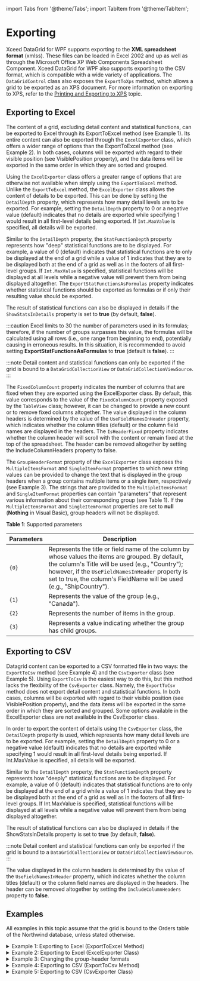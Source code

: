 import Tabs from '@theme/Tabs';
import TabItem from '@theme/TabItem';

# Exporting

Xceed DataGrid for WPF supports exporting to the **XML spreadsheet format** (xmlss). These files can be loaded in Excel 2002 and up as well as through the Microsoft Office XP Web Components Spreadsheet Component. Xceed DataGrid for WPF also supports exporting to the CSV format, which is compatible with a wide variety of applications. 
The `DataGridControl` class also exposes the `ExportToXps` method, which allows a grid to be exported as an XPS document. For more information on exporting to XPS, refer to the [Printing and Exporting to XPS](printing-exporting-to-xps) topic. 

## Exporting to Excel
The content of a grid, excluding detail content and statistical functions, can be exported to Excel through its ExportToExcel method (see Example 1). Its entire content can also be exported through the `ExcelExporter` class, which offers a wider range of options than the ExportToExcel method (see Example 2). In both cases, columns will be exported with regard to their visible position (see VisiblePosition property), and the data items will be exported in the same order in which they are sorted and grouped.

Using the `ExcelExporter` class offers a greater range of options that are otherwise not available when simply using the `ExportToExcel` method. Unlike the `ExportToExcel` method, the `ExcelExporter` class allows the content of details to be exported. This can be done by setting the `DetailDepth` property, which represents how many detail levels are to be exported. For example, setting the `DetailDepth` property to 0 or a negative value (default) indicates that no details are exported while specifying 1 would result in all first-level details being exported. If `Int.MaxValue` is specified, all details will be exported.

Similar to the `DetailDepth` property, the `StatFunctionDepth` property represents how "deep" statistical functions are to be displayed. For example, a value of 0 (default) indicates that statistical functions are to only be displayed at the end of a grid while a value of 1 indicates that they are to be displayed both at the end of a grid as well as in the footers of all first-level groups. If `Int.MaxValue` is specified, statistical functions will be displayed at all levels while a negative value will prevent them from being displayed altogether. The `ExportStatFunctionsAsFormulas` property indicates whether statistical functions should be exported as formulas or if only their resulting value should be exported.

The result of statistical functions can also be displayed in details if the `ShowStatsInDetails` property is set to **true** (by default, **false**).

:::caution
Excel limits to 30 the number of parameters used in its formulas; therefore, if the number of groups surpasses this value, the formulas will be calculated using all rows (i.e., one range from beginning to end), potentially causing in erroneous results. In this situation, it is recommended to avoid setting **ExportStatFunctionsAsFormulas** to **true** (default is **false**). 
:::

:::note
Detail content and statistical functions can only be exported if the grid is bound to a `DataGridCollectionView` or `DataGridCollectionViewSource`.
:::

The `FixedColumnCount` property indicates the number of columns that are fixed when they are exported using the ExcelExporter class. By default, this value corresponds to the value of the `FixedColumnCount` property exposed by the `TableView` class; however, it can be changed to provide a new count or to remove fixed columns altogether. The value displayed in the column headers is determined by the value of the `UseFieldNamesInHeader` property, which indicates whether the column titles (default) or the column field names are displayed in the headers. The `IsHeaderFixed` property indicates whether the column header will scroll with the content or remain fixed at the top of the spreadsheet. The header can be removed altogether by setting the IncludeColumnHeaders property to false.

The `GroupHeaderFormat` property of the `ExcelExporter` class exposes the `MultipleItemsFormat` and `SingleItemFormat` properties to which new string values can be provided to change the text that is displayed in the group headers when a group contains multiple items or a single item, respectively (see Example 3). The strings that are provided to the `MultipleItemsFormat` and `SingleItemFormat` properties can contain "parameters" that represent various information about their corresponding group (see Table 1).  If the `MultipleItemsFormat` and `SingleItemFormat` properties are set to **null** (**Nothing** in Visual Basic), group headers will not be displayed.

**Table 1**: Supported parameters

|Parameters	|Description|
|-----------|-----------|
|`{0}`	|Represents the title or field name of the column by whose values the items are grouped. By default, the column's Title will be used (e.g., "Country"); however, if the `UseFieldNamesInHeader` property is set to true, the column's FieldName will be used (e.g., "ShipCountry").|
|`{1}`	|Represents the value of the group (e.g., "Canada").|
|`{2}`	|Represents the number of items in the group.|
|`{3}`	|Represents a value indicating whether the group has child groups. |

## Exporting to CSV
Datagrid content can be exported to a CSV formatted file in two ways: the `ExportToCsv` method (see Example 4) and the `CsvExporter` class (see Example 5). Using `ExportToCsv` is the easiest way to do this, but this method lacks the flexibility of the `CsvExporter` class. Namely, the `ExportToCsv` method does not export detail content and statistical functions. In both cases, columns will be exported with regard to their visible position (see VisiblePosition property), and the data items will be exported in the same order in which they are sorted and grouped. Some options available in the ExcelExporter class are not available in the CsvExporter class.

In order to export the content of details using the `CsvExporter` class, the `DetailDepth` property is used, which represents how many detail levels are to be exported. For example, setting the `DetailDepth` property to 0 or a negative value (default) indicates that no details are exported while specifying 1 would result in all first-level details being exported. If Int.MaxValue is specified, all details will be exported.

Similar to the `DetailDepth` property, the `StatFunctionDepth` property represents how "deeply" statistical functions are to be displayed. For example, a value of 0 (default) indicates that statistical functions are to only be displayed at the end of a grid while a value of 1 indicates that they are to be displayed both at the end of a grid as well as in the footers of all first-level groups. If Int.MaxValue is specified, statistical functions will be displayed at all levels while a negative value will prevent them from being displayed altogether.

The result of statistical functions can also be displayed in details if the ShowStatsInDetails property is set to **true** (by default, **false**).

:::note
Detail content and statistical functions can only be exported if the grid is bound to a `DataGridCollectionView` or `DataGridCollectionViewSource`.
:::

The value displayed in the column headers is determined by the value of the `UseFieldNamesInHeader` property, which indicates whether the column titles (default) or the column field names are displayed in the headers. The header can be removed altogether by setting the `IncludeColumnHeaders` property to **false**.

## Examples
All examples in this topic assume that the grid is bound to the Orders table of the Northwind database, unless stated otherwise.

<details>

  <summary>Example 1: Exporting to Excel (ExportToExcel Method)</summary>

  The following example demonstrates how to export the content of a grid to Excel using the grid's **ExportToExcel** method.

  <Tabs>
    <TabItem value="xaml" label="XAML" default>

      ```xml
      <Grid xmlns:xcdg="http://schemas.xceed.com/wpf/xaml/datagrid">
        <Grid.Resources>
          <xcdg:DataGridCollectionViewSource x:Key="cvs_orders"
                                              Source="{Binding Source={x:Static Application.Current}, Path=Orders}">
              <xcdg:DataGridCollectionViewSource.GroupDescriptions>
                <xcdg:DataGridGroupDescription PropertyName="ShipCountry" />
              </xcdg:DataGridCollectionViewSource.GroupDescriptions>
          </xcdg:DataGridCollectionViewSource>
        </Grid.Resources>
        <DockPanel>
          <Button Content="Export"
                  Click="ExportButton_Click"
                  DockPanel.Dock="Top" />
          <xcdg:DataGridControl x:Name="OrdersGrid"
                                ItemsSource="{Binding Source={StaticResource cvs_orders}}"/>
        </DockPanel>
      </Grid>
      ```
    </TabItem>
    <TabItem value="csharp" label="C#">

      ```csharp
      private void ExportButton_Click( object sender, RoutedEventArgs e )
      {
      this.OrdersGrid.ExportToExcel( "d:\\orders.xls" );
      }
      ```
    </TabItem>
    <TabItem value="vbnet" label="VB.NET">

      ```vbnet
      Private Sub ExportButton_Click( ByVal sender As Object, ByVal e As RoutedEventArgs )
        Me.OrdersGrid.ExportToExcel( "d:\orders.xls" )
      End Sub
      ```
    </TabItem>    
  </Tabs>
</details>

<details>

  <summary>Example 2: Exporting to Excel (ExcelExporter Class)</summary>

  The following example demonstrates how to export the content of a grid to Excel using the **ExcelExporter** class.

  <Tabs>
    <TabItem value="xaml" label="XAML" default>

      ```xml
      <Grid xmlns:xcdg="http://schemas.xceed.com/wpf/xaml/datagrid">
        <Grid.Resources>
          <xcdg:DataGridCollectionViewSource x:Key="cvs_orders"
                                              Source="{Binding Source={x:Static Application.Current}, Path=Orders}">
              <xcdg:DataGridCollectionViewSource.GroupDescriptions>
                <xcdg:DataGridGroupDescription PropertyName="ShipCountry" />
              </xcdg:DataGridCollectionViewSource.GroupDescriptions>
            
              <xcdg:DataGridCollectionViewSource.StatFunctions>
                <xcdg:AverageFunction SourcePropertyName="Freight"
                                      ResultPropertyName="average_freight" />
              </xcdg:DataGridCollectionViewSource.StatFunctions>
          </xcdg:DataGridCollectionViewSource>
        </Grid.Resources>
        <DockPanel>
          <Button Content="Export"
                  Click="ExportButton_Click"
                  DockPanel.Dock="Top" />
          <xcdg:DataGridControl x:Name="OrdersGrid"
                                ItemsSource="{Binding Source={StaticResource cvs_orders}}"
                                AutoCreateDetailConfigurations="True">
              <xcdg:DataGridControl.DefaultGroupConfiguration>
                <xcdg:GroupConfiguration>
                    <xcdg:GroupConfiguration.Footers>
                      <DataTemplate>
                          <xcdg:StatRow>
                            <xcdg:StatCell FieldName="Freight"
                                            ResultPropertyName="average_freight"/>
                          </xcdg:StatRow>
                      </DataTemplate>
                    </xcdg:GroupConfiguration.Footers>
                </xcdg:GroupConfiguration>
              </xcdg:DataGridControl.DefaultGroupConfiguration>
          </xcdg:DataGridControl>
        </DockPanel>
      </Grid>
      ```
    </TabItem>
    <TabItem value="csharp" label="C#">

      ```csharp
      private void ExportButton_Click( object sender, RoutedEventArgs e )
      {
        ExcelExporter exporter = new ExcelExporter( this.OrdersGrid );
        // All details
        exporter.DetailDepth = int.MaxValue;
        // The grid (0) and groups (1)
        exporter.StatFunctionDepth = 1;     
        exporter.ShowStatsInDetails = false;
        exporter.ExportStatFunctionsAsFormulas = false;
        exporter.Export( "d:\\orders.xls" );
      }
      ```
    </TabItem>
    <TabItem value="vbnet" label="VB.NET">

      ```vbnet
      Private Sub ExportButton_Click( ByVal sender As Object, ByVal e As RoutedEventArgs )
        Dim exporter As New ExcelExporter( Me.OrdersGrid )
        ' All details
        exporter.DetailDepth = Int.MaxValue
        ' The grid (0) and groups (1)
        exporter.StatFunctionDepth = 1
        exporter.ShowStatsInDetails = False
        exporter.ExportStatFunctionsAsFormulas = False
        exporter.Export( "d:\orders.xls" )
      End Sub
      ```
    </TabItem>    
  </Tabs>
</details>

<details>

  <summary>Example 3: Changing the group-header formats</summary>

  The following example demonstrates how to change the text that is displayed in the group headers when they are exported to Excel.

  <Tabs>
    <TabItem value="xaml" label="XAML" default>

      ```xml
      <Grid xmlns:xcdg="http://schemas.xceed.com/wpf/xaml/datagrid">
        <Grid.Resources>
          <xcdg:DataGridCollectionViewSource x:Key="cvs_orders"
                                              Source="{Binding Source={x:Static Application.Current}, Path=Orders}">
              <xcdg:DataGridCollectionViewSource.GroupDescriptions>
                <xcdg:DataGridGroupDescription PropertyName="ShipCountry" />
              </xcdg:DataGridCollectionViewSource.GroupDescriptions>
          </xcdg:DataGridCollectionViewSource>
        </Grid.Resources>
        <DockPanel>
          <Button Content="Export"
                  Click="ExportButton_Click"
                  DockPanel.Dock="Top" />
          <xcdg:DataGridControl x:Name="OrdersGrid"
                                ItemsSource="{Binding Source={StaticResource cvs_orders}}"/>
        </DockPanel>
      </Grid>
      ```
    </TabItem>
    <TabItem value="csharp" label="C#">

      ```csharp
      private void ExportButton_Click( object sender, RoutedEventArgs e )
      {
        ExcelExporter exporter = new ExcelExporter( this.OrdersGrid );
        exporter.GroupHeaderFormat.Plural = "The {1} group contains {2} items.";
        exporter.GroupHeaderFormat.Single = "The {1} group contains 1 item.";     
        exporter.Export( "d:\\orders.xls" );
      }
      ```
    </TabItem>
    <TabItem value="vbnet" label="VB.NET">

      ```vbnet
      Private Sub ExportButton_Click( ByVal sender As Object, ByVal e As RoutedEventArgs )
        Dim exporter As New ExcelExporter( Me.OrdersGrid )
        exporter.GroupHeaderFormat.MultipleItemsFormat = "The {1} group contains {2} items."
        exporter.GroupHeaderFormat.SingleItemFormat = "The {1} group contains 1 item."
        exporter.Export( "d:\orders.xls" )
      End Sub
      ```
    </TabItem>    
  </Tabs>
</details>

<details>

  <summary>Example 4: Exporting to CSV (ExportToCsv Method)</summary>

  The following example demonstrates how to change the text that is displayed in the group headers when they are exported to Excel.

  <Tabs>
    <TabItem value="csharp" label="C#" default>

      ```csharp
      private void ExportButton_Click( object sender, RoutedEventArgs e )
      {
        this.OrdersGrid.ExportToCsv( "d:\\orders.csv" );
      }
      ```
    </TabItem>
    <TabItem value="vbnet" label="VB.NET">

      ```vbnet
      Private Sub ExportButton_Click( ByVal sender As Object, ByVal e As RoutedEventArgs )
        Me.OrdersGrid.ExportToCsv( "d:\orders.csv" )
      End Sub
      ```
    </TabItem>    
  </Tabs>
</details>

<details>

  <summary>Example 5: Exporting to CSV (CsvExporter Class)</summary>

  <Tabs>
    <TabItem value="csharp" label="C#" default>

      ```csharp
      private void ExportButton_Click( object sender, RoutedEventArgs e )
      {
        ExcelExporter exporter = new ExcelExporter( this.OrdersGrid );
        // All details
        exporter.DetailDepth = int.MaxValue;
        // Use the current system list separator
        exporter.FormatSettings.Separator = CultureInfo.CurrentCulture.TextInfo.ListSeparator[0];
        exporter.Export( "d:\\orders.csv" );
      }
      ```
    </TabItem>
    <TabItem value="vbnet" label="VB.NET">

      ```vbnet
      Private Sub ExportButton_Click( ByVal sender As Object, ByVal e As RoutedEventArgs )
        Dim exporter As New CsvExporter( Me.OrdersGrid )
        ' All details
        exporter.DetailDepth = Int.MaxValue
        ' Use the current system list separator
        exporter.FormatSettings.Separator = CultureInfo.CurrentCulture.TextInfo.ListSeparator(0)
        exporter.Export( "d:\orders.csv" )
      End Sub
      ```
    </TabItem>    
  </Tabs>
</details>